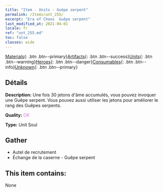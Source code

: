 ```yaml
---
title: "Item - Units - Guêpe serpent"
permalink: /Items/unt_255/
excerpt: "Era of Chaos  Guêpe serpent"
last_modified_at: 2021-04-01
locale: fr
ref: "unt_255.md"
toc: false
classes: wide
---
```

 [Materials](/fr/Items/){: .btn .btn--primary}[Artifacts](/fr/Items/Artifacts/){: .btn .btn--success}[Units](/fr/Items/Units/){: .btn .btn--warning}[Heroes](/fr/Items/Heroes/){: .btn .btn--danger}[Consumables](/fr/Items/Consumables/){: .btn .btn--info}[Unknown](/fr/Items/Unknown/){: .btn .btn--primary}

## Détails
 **Description:** Une fois 30 jetons d'âme accumulés, vous pouvez invoquer une Guêpe serpent. Vous pouvez aussi utiliser les jetons pour améliorer le rang des Guêpes serpents.

 **Quality:** <span style="color: #DA70D6">OK</span>

 **Type:** Unit Soul

## Gather

*    Autel de recrutement 
*    Échange de la caserne - Guêpe serpent 

## This item contains:

  None

